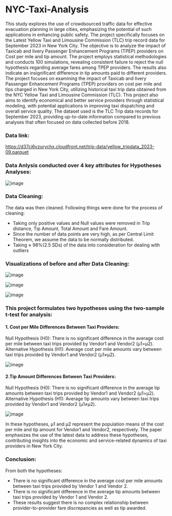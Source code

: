 # NYC-Taxi-Analysis

This study explores the use of crowdsourced traffic data for effective evacuation planning in large cities, emphasizing the potential of such applications in enhancing public safety. The project specifically focuses on the Latest Yellow Taxi and Limousine Commission (TLC) trip record data for September 2023 in New York City. The objective is to analyze the impact of Taxicab and livery Passenger Enhancement Programs (TPEP) providers on Cost per mile and tip amount. The project employs statistical methodologies and conducts 100 simulations, revealing consistent failure to reject the null hypothesis regarding average fares among TPEP providers. The results also indicate an insignificant difference in tip amounts paid to different providers. The project focuses on examining the impact of Taxicab and livery Passenger Enhancement Programs (TPEP) providers on cost per mile and tips charged in New York City, utilizing historical taxi trip data obtained from the NYC Yellow Taxi and Limousine Commission (TLC). This project also aims to identify economical and better service providers through statistical modeling, with potential applications in improving taxi dispatching and overall service quality. The dataset used is the TLC Trip data records for September 2023, providing up-to-date information compared to previous analyses that often focused on data collected before 2018.

### Data link:
https://d37ci6vzurychx.cloudfront.net/trip-data/yellow_tripdata_2023-09.parquet 

### Data Anlysis conducted over 4 key attributes for Hypotheses Analyses: 

![image](https://github.com/kalp1202/NYC-Taxi-Analysis/assets/76723038/8669a193-523f-43bd-beb2-17a19b163f5d)

### Data Cleaning:

The data was then cleaned. Following things were done for the process of cleaning:
- Taking only positive values and Null values were removed in Trip distance, Tip Amount, Total Amount and Fare Amount.
- Since the number of data points are very high, as per Central Limit Theorem, we assume the data to be normally distributed.
- Taking ≈ 98%(2.5 SDs) of the data into consideration for dealing with outliers

### Visualizations of before and after Data Cleaning:
![image](https://github.com/kalp1202/NYC-Taxi-Analysis/assets/76723038/d599b9f9-5acb-4d37-b758-a8dc316a3af9)

![image](https://github.com/kalp1202/NYC-Taxi-Analysis/assets/76723038/0e46363a-eabf-446c-bea6-2a81122f76dd)

![image](https://github.com/kalp1202/NYC-Taxi-Analysis/assets/76723038/4a86cc07-3cbc-4bed-a23c-bb9dbd464271)



### This project formulates two hypotheses using the two-sample t-test for analysis:

#### 1. Cost per Mile Differences Between Taxi Providers:
Null Hypothesis (H0): There is no significant difference in the average cost per mile between taxi trips provided by Vendor1 and Vendor2 (μ1=μ2).
Alternative Hypothesis (H1): Average cost per mile amounts vary between taxi trips provided by Vendor1 and Vendor2 (μ1≠μ2).

![image](https://github.com/kalp1202/NYC-Taxi-Analysis/assets/76723038/8d2bf709-a1c9-429a-ac94-0678842bbb70)


#### 2.Tip Amount Differences Between Taxi Providers:
Null Hypothesis (H0): There is no significant difference in the average tip amounts between taxi trips provided by Vendor1 and Vendor2 (μ1=μ2).
Alternative Hypothesis (H1): Average tip amounts vary between taxi trips provided by Vendor1 and Vendor2 (μ1≠μ2).

![image](https://github.com/kalp1202/NYC-Taxi-Analysis/assets/76723038/ee523163-32e7-4d4c-baab-bcaa1dab0b6e)


In these hypotheses, μ1 and μ2 represent the population means of the cost per mile and tip amount for Vendor1 and Vendor2, respectively. The paper emphasizes the use of the latest data to address these hypotheses, contributing insights into the economic and service-related dynamics of taxi providers in New York City.



### Conclusion:
From both the hypotheses:
- There is no significant difference in the average cost per mile amounts between taxi trips provided by Vendor 1 and Vendor 2.
- There is no significant difference in the average tip amounts between taxi trips provided by Vendor 1 and Vendor 2.
- These results suggest there is no complex relationship between provider-to-provider fare discrepancies as well as tip awarded. 




